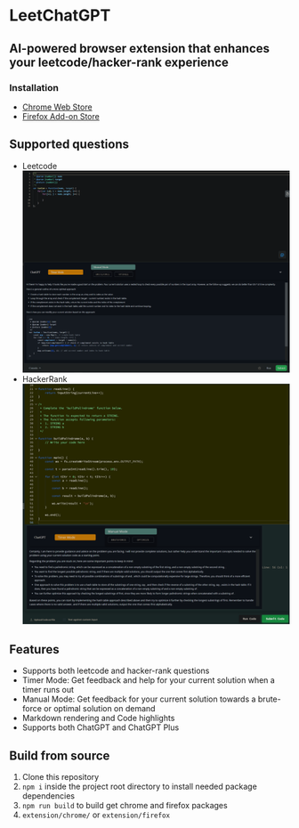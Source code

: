 # LeetChatGPT
## AI-powered browser extension that enhances your leetcode/hacker-rank experience
### Installation
- [Chrome Web Store](https://chrome.google.com/webstore/detail/leetchatgpt/ephkkockglkjbdljoljjfdlfmgkeijek)
- [Firefox Add-on Store](https://addons.mozilla.org/en-US/firefox/addon/leetchatgpt)

## Supported questions
- Leetcode
![Leetcode](promotion/screenshot.png?raw=true)
- HackerRank
![Hackerrank](promotion/screenshot1.png?raw=true)

## Features
- Supports both leetcode and hacker-rank questions
- Timer Mode: Get feedback and help for your current solution when a timer runs out
- Manual Mode: Get feedback for your current solution towards a brute-force or optimal solution on demand
- Markdown rendering and Code highlights
- Supports both ChatGPT and ChatGPT Plus

## Build from source
1. Clone this repository
2. `npm i` inside the project root directory to install needed package dependencies
3. `npm run build` to build get chrome and firefox packages
4. `extension/chrome/` or `extension/firefox`

